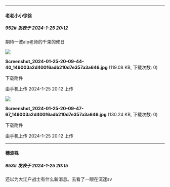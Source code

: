 
*****

####  老老小小徐徐  
##### 952#       发表于 2024-1-25 20:12

期待一波alp老师的千束的修日

<img src="https://img.saraba1st.com/forum/202401/25/201206zzi5hi2hk130i22m.jpg" referrerpolicy="no-referrer">

<strong>Screenshot_2024-01-25-20-09-44-40_149003a2d400f6adb210d7e357a3a646.jpg</strong> (119.08 KB, 下载次数: 0)

下载附件

由手机上传
2024-1-25 20:12 上传

<img src="https://img.saraba1st.com/forum/202401/25/201206tgvvkgykfgikdw7e.jpg" referrerpolicy="no-referrer">

<strong>Screenshot_2024-01-25-20-09-47-67_149003a2d400f6adb210d7e357a3a646.jpg</strong> (130.24 KB, 下载次数: 0)

下载附件

由手机上传
2024-1-25 20:12 上传

*****

####  穗波殊  
##### 953#       发表于 2024-1-25 20:15

还以为大江户战士有什么新消息。去看了一眼在沉迷sv

